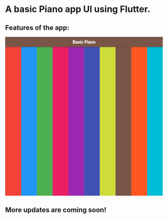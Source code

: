 # A basic Piano app UI using Flutter.

## Features of the app:

<p align="left"> <img src="assets/UI/UI01.png"> </p>



## More updates are coming soon!
